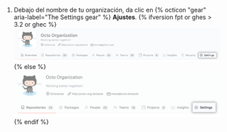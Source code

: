1. Debajo del nombre de tu organización, da clic en
{% octicon "gear" aria-label="The Settings gear" %} **Ajustes**.
  {% ifversion fpt or ghes > 3.2 or ghec %}
  ![Botón de configuración de organización](/assets/images/help/organizations/organization-settings-tab-with-overview-tab.png)
  {% else %}
  ![Botón de configuración de organización](/assets/images/help/organizations/organization-settings-tab.png)
  {% endif %}
